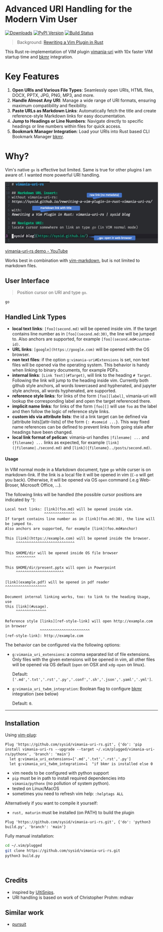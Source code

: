 # Advanced URI Handling for the Modern Vim User

[![Downloads](https://static.pepy.tech/badge/vimania-uri-rs/month)](https://pepy.tech/project/vimania-uri-rs)
[![PyPI Version][pypi-image]][pypi-url]
[![Build Status][build-image]][build-url]

> Background: [Rewriting a Vim Plugin in Rust](https://sysid.github.io/rewriting-a-vim-plugin-in-rust-vimania-uri-rs/)

This Rust re-implementation of VIM plugin [vimania-uri](https://github.com/sysid/vimania-uri)
with 10x faster VIM startup time and [bkmr](https://github.com/sysid/bkmr) integration.

# Key Features
1. **Open URIs and Various File Types**: Seamlessly open URIs, HTML files, DOCX, PPTX, JPG, PNG, MP3, and more.
2. **Handle Almost Any URI**: Manage a wide range of URI formats, ensuring maximum compatibility and flexibility.
3. **Paste URLs as Markdown Links**: Automatically fetch the title and create reference-style Markdown links for easy documentation.
4. **Jump to Headings or Line Numbers**: Navigate directly to specific headings or line numbers within files for quick access.
5. **Bookmark Manager Integration**: Load your URIs into Rust based CLI Bookmark Manager [bkmr](https://github.com/sysid/bkmr).

# Why?
Vim's native `gx` is effective but limited.
Same is true for other plugins I am aware of. 
I wanted more powerful URI handling.

![demo](vimania-uri-rs-demo.png)

[vimania-uri-rs demo - YouTube](https://www.youtube.com/watch?v=JLaN6cIAIY8)

Works best in combination with [vim-markdown](https://github.com/preservim/vim-markdown), but is not limited
to markdown files.

## User Interface

> Position cursor on URI and type `go`.

    go

## Handled Link Types
- **local text links**:
    `[foo](second.md)` will be opened inside vim.
    If the target contains line number as in `[foo](second.md:30)`, the line
    will be jumped to.
    Also anchors are supported, for example `[foo](second.md#custom-id)`.
- **URL links**:
    `[google](https://google.com)` will be opened with the OS browser.
- **non text files**:
    if the option `g:vimania-uri#Extensions` is set, non text files will be opened
    via the operating system.
    This behavior is handy when linking to binary documents, for example PDFs.
- **internal links**:
    `[Link Text](#Target)`, will link to the heading `# Target`.
    Following the link will jump to the heading inside vim.
    Currently both github style anchors, all words lowercased and hyphenated,
    and jupyter style anchros, all words hyphenated, are supported.
- **reference style links**:
    for links of the form `[foo][label]`, vimania-uri will lookup the corresponding
    label and open the target referenced there.
- **implicit name links**:
    for links of the form `[foo][]` will use `foo` as the label and then follow
    the logic of reference style links.
- **custom ids via attribute lists**:
    the id a link target can be defined via [attribute lists][attr-lists] of
    the form `{: #someid ...}`.
    This way fixed name references can be defined to prevent links from going
    stale after headings have been changed.
- **local link format of pelican**:
    vimania-uri handles `|filename| ...` and `{filename} ...` links as expected, for
    example `[link](|filename|./second.md)` and
    `[link]({filename}../posts/second.md)`.


#### Usage

In VIM normal mode in a Markdown document, type `go` while curser is on markdown-link.
If the link is a local file it will be opened in vim (`C-o` will get you back).
Otherwise, it will be opened via OS `open` command (.e.g Web-Broser, Microsoft Office, ...).

The following links will be handled (the possible cursor positions are indicated by `^`):

    Local text links: [link](foo.md) will be opened inside vim. 
                      ^^^^^^^^^^^^^^
    If target contains line number as in [link](foo.md:30), the line will be jumped to. 
    Also anchors are supported, for example [link](foo.md#anchor)

    This [link](https://example.com) will be opened inside the browser.
         ^^^^^^^^^^^^^^^^^^^^^^^^^^^

    This $HOME/dir will be opened inside OS file browser
         ^^^^^^^^^

    This $HOME/dir/present.pptx will open in Powerpoint
         ^^^^^^^^^^^^^^^^^^^^^^

    [link](example.pdf) will be opened in pdf reader
    ^^^^^^^^^^^^^^^^^^^

    Document internal linking works, too: to link to the heading Usage, use
    this [link](#usage).
         ^^^^^^^^^^^^^^

    Reference style [links][ref-style-link] will open http://example.com in browser
                    ^^^^^^^^^^^^^^^^^^^^^^^
    [ref-style-link]: http://example.com


The behavior can be configured via the following options:

- `g:vimania_uri_extensions`:
    a comma separated list of file extensions.
    Only files with the given extensions will be opened in vim, all other
    files will be opened via OS default (`open` on OSX and `xdg-open` on linux).

    Default: `['.md','.txt','.rst','.py','.conf','.sh','.json','.yaml','.yml']`.

- `g:vimania_uri_twbm_integration`:
    Boolean flag to configure [bkmr](https://github.com/sysid/bkmr) integration (see below)

  Default: `0`.
---

## Installation
Using [vim-plug](https://github.com/junegunn/vim-plug):
```vim
Plug 'https://github.com/sysid/vimania-uri-rs.git', {'do': 'pip install vimania-uri-rs --upgrade --target ~/.vim/plugged/vimania-uri-rs/pythonx', 'branch': 'main'}
  let g:vimania_uri_extensions=['.md','.txt','.rst','.py']
  let g:vimania_uri_twbm_integration=1  "if bkmr is installed else 0
```
- vim needs to be configured with python support
- `pip` must be in path to install required dependencies into `vimania/pythonx` (no pollution of system python).
- tested on Linux/MacOS
- sometimes you need to refresh vim help: `:helptags ALL`

Alternatively if you want to compile it yourself:
- `rust, maturin` must be installed (on PATH) to build the plugin
```vim
Plug 'https://github.com/sysid/vimania-uri-rs.git', {'do': 'python3 build.py', 'branch': 'main'}
```

Fully manual installation:
```bash
cd ~/.vim/plugged
git clone https://github.com/sysid/vimania-uri-rs.git
python3 build.py
```

<br>

## Credits
- inspired by [UltiSnips](https://github.com/SirVer/ultisnips).
- URI handling is based on work of Christopher Prohm: mdnav 

## Similar work
- [pursuit](https://github.com/jeetsukumaran/vim-pursuit)

<!-- Badges -->

[pypi-image]: https://badge.fury.io/py/vimania-uri-rs.svg
[pypi-url]: https://pypi.org/project/vimania-uri-rs/
[build-image]: https://github.com/sysid/vimania-uri-rs/actions/workflows/release.yml/badge.svg
[build-url]: https://github.com/sysid/vimania-uri-rs/actions/workflows/release.yml
